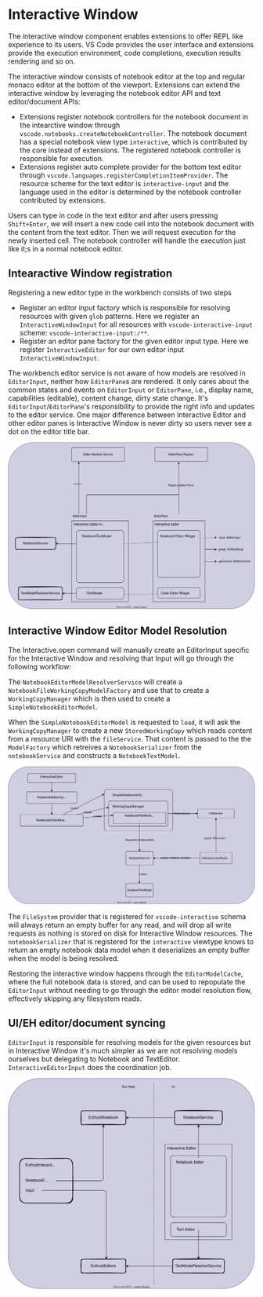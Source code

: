 # Interactive Window

The interactive window component enables extensions to offer REPL like experience to its users. VS Code provides the user interface and extensions provide the execution environment, code completions, execution results rendering and so on.

The interactive window consists of notebook editor at the top and regular monaco editor at the bottom of the viewport. Extensions can extend the interactive window by leveraging the notebook editor API and text editor/document APIs:

* Extensions register notebook controllers for the notebook document in the intearctive window through `vscode.notebooks.createNotebookController`. The notebook document has a special notebook view type `interactive`, which is contributed by the core instead of extensions. The registered notebook controller is responsible for execution.
* Extensions register auto complete provider for the bottom text editor through `vscode.languages.registerCompletionItemProvider`. The resource scheme for the text editor is `interactive-input` and the language used in the editor is determined by the notebook controller contributed by extensions.

Users can type in code in the text editor and after users pressing `Shift+Enter`, we will insert a new code cell into the notebook document with the content from the text editor. Then we will request execution for the newly inserted cell. The notebook controller will handle the execution just like it;s in a normal notebook editor.

## Intearactive Window registration

Registering a new editor type in the workbench consists of two steps

* Register an editor input factory which is responsible for resolving resources with given `glob` patterns. Here we register an `InteractiveWindowInput` for all resources with `vscode-interactive-input` scheme: `vscode-interactive-input:/**`.
* Register an editor pane factory for the given editor input type. Here we register `InteractiveEditor` for our own editor input `InteractiveWindowInput`.

The workbench editor service is not aware of how models are resolved in `EditorInput`, neither how `EditorPane`s are rendered. It only cares about the common states and events on `EditorInput` or `EditorPane`, i.e., display name, capabilities (editable), content change, dirty state change. It's `EditorInput`/`EditorPane`'s responsibility to provide the right info and updates to the editor service. One major difference between Interactive Editor and other editor panes is Interactive Window is never dirty so users never  see a dot on the editor title bar.

![editor registration](interactive.editor.drawio.svg)

## Interactive Window Editor Model Resolution

The Interactive.open command will manually create an EditorInput specific for the Interactive Window and resolving that Input will go through the following workflow:

The `NotebookEditorModelResolverService` will create a `NotebookFileWorkingCopyModelFactory` and use that to create a `WorkingCopyManager` which is then used to create a `SimpleNotebookEditorModel`.

When the `SimpleNotebookEditorModel` is requested to `load`, it will ask the `WorkingCopyManager` to create a new `StoredWorkingCopy` which reads content from a resource URI with the `fileService`. That content is passed to the the `ModelFactory` which retreives a `NotebookSerializer` from the `notebookService` and constructs a `NotebookTextModel`.

![editor registration](interactive.model.resolution.drawio.svg)

The `FileSystem` provider that is registered for `vscode-interactive` schema will always return an empty buffer for any read, and will drop all write requests as nothing is stored on disk for Interactive Window resources. The `notebookSerializer` that is registered for the `interactive` viewtype knows to return an empty notebook data model when it deserializes an empty buffer when the model is being resolved.

Restoring the interactive window happens through the `EditorModelCache`, where the full notebook data is stored, and can be used to repopulate the `EditorInput` without needing to go through the editor model resolution flow, effectively skipping any filesystem reads.

## UI/EH editor/document syncing

`EditorInput` is responsible for resolving models for the given resources but in Interactive Window it's much simpler as we are not resolving models ourselves but delegating to Notebook and TextEditor. `InteractiveEditorInput` does the coordination job.

![arch](interactive.eh.drawio.svg)

